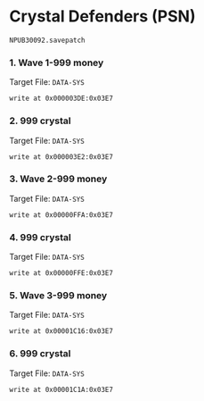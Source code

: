 # Crystal Defenders (PSN) 

`NPUB30092.savepatch`

### 1. Wave 1-999 money

Target File: `DATA-SYS`

```
write at 0x000003DE:0x03E7
```

### 2. 999 crystal

Target File: `DATA-SYS`

```
write at 0x000003E2:0x03E7
```

### 3. Wave 2-999 money

Target File: `DATA-SYS`

```
write at 0x00000FFA:0x03E7
```

### 4. 999 crystal

Target File: `DATA-SYS`

```
write at 0x00000FFE:0x03E7
```

### 5. Wave 3-999 money

Target File: `DATA-SYS`

```
write at 0x00001C16:0x03E7
```

### 6. 999 crystal

Target File: `DATA-SYS`

```
write at 0x00001C1A:0x03E7
```

